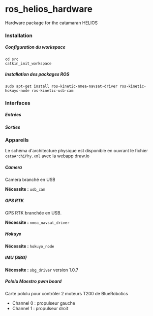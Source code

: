 # ros_helios_hardware
Hardware package for the catamaran HELIOS

### Installation

##### Configuration du workspace
```
cd src
catkin_init_workspace
```

##### Installation des packages ROS
```
sudo apt-get install ros-kinetic-nmea-navsat-driver ros-kinetic-hokuyo-node ros-kinetic-usb-cam
```

### Interfaces
##### Entrées
##### Sorties

### Appareils
Le schéma d'architecture physique est disponible en ouvrant le fichier `cataArchiPhy.xml` avec la webapp draw.io

##### Camera
Camera branché en USB

__Nécessite :__ `usb_cam`

##### GPS RTK
GPS RTK branchée en USB. 

__Nécessite :__ `nmea_navsat_driver`

##### Hokuyo

__Nécessite :__ `hokuyo_node`

##### IMU (SBG)

__Nécessite :__ `sbg_driver` version 1.0.7

##### Pololu Maestro pwm board
Carte pololu pour contrôler 2 moteurs T200 de BlueRobotics

 - Channel 0 : propulseur gauche
 - Channel 1 : propulseur droit 
